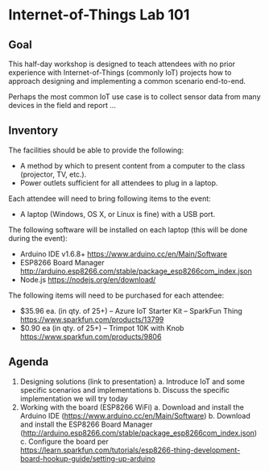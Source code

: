 # Internet-of-Things Lab 101

## Goal
This half-day workshop is designed to teach attendees with no prior experience with Internet-of-Things (commonly IoT) projects how to approach designing and implementing a common scenario end-to-end.

Perhaps the most common IoT use case is to collect sensor data from many devices in the field and report ...

## Inventory
The facilities should be able to provide the following:
* A method by which to present content from a computer to the class (projector, TV, etc.).
* Power outlets sufficient for all attendees to plug in a laptop.

Each attendee will need to bring following items to the event:
* A laptop (Windows, OS X, or Linux is fine) with a USB port.

The following software will be installed on each laptop (this will be done during the event):
* Arduino IDE v1.6.8+ https://www.arduino.cc/en/Main/Software 
* ESP8266 Board Manager http://arduino.esp8266.com/stable/package_esp8266com_index.json 
* Node.js https://nodejs.org/en/download/ 

The following items will need to be purchased for each attendee:
* $35.96 ea. (in qty. of 25+) – Azure IoT Starter Kit – SparkFun Thing https://www.sparkfun.com/products/13799 
* $0.90 ea (in qty. of 25+) – Trimpot 10K with Knob https://www.sparkfun.com/products/9806 

## Agenda
1. Designing solutions (link to presentation)
  a. Introduce IoT and some specific scenarios and implementations
  b. Discuss the specific implementation we will try today
2. Working with the board (ESP8266 WiFi)
  a. Download and install the Arduino IDE (https://www.arduino.cc/en/Main/Software)
  b. Download and install the ESP8266 Board Manager (http://arduino.esp8266.com/stable/package_esp8266com_index.json)
  c. Configure the board per https://learn.sparkfun.com/tutorials/esp8266-thing-development-board-hookup-guide/setting-up-arduino
